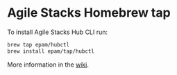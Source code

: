 # Agile Stacks Homebrew tap

To install Agile Stacks Hub CLI run:

```bash
brew tap epam/hubctl
brew install epam/tap/hubctl
```

More information in the [wiki](https://github.com/agilestacks/hub/wiki).
